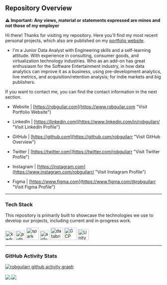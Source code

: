 ## Repository Overview

**⚠️ Important: Any views, material or statements expressed are mines and not those of my employer**

Hi there! Thanks for visiting my repository. Here you'll find my most recent personal projects, which also are published on my [portfolio website](https://www.robguilar.com/).

- I'm a Junior Data Analyst with Engineering skills and a self-learning attitude. With experience in consulting, consumer goods, and virtualization technology industries. Who as an add-on has great enthusiasm for the Software Entertainment industry, in how data analytics can improve it as a business, using pre-development analytics, live metrics, and acquisition/retention analysis; for indie markets and big publishers.

If you want to contact me, you can find the contact information in the next section.

- Website | [https://robguilar.com](https://www.robguilar.com "Visit Portfolio Website")

- LinkedIn | [https://linkedin.com](https://www.linkedin.com/in/robguilarr/ "Visit LinkedIn Profile")

- GitHub | [https://github.com](https://github.com/robguilarr "Visit GitHub Overview")

- Twitter | [https://twitter.com](https://twitter.com/robguilarr "Visit Twitter Profile")

- Instagram | [https://instagram.com](https://www.instagram.com/robguilarr/ "Visit Instagram Profile")

- Figma | [https://www.figma.com](https://www.figma.com/@robguilarr "Visit Figma Profile")

---

### Tech Stack

This repository is primarily built to showcase the technologies we use to develop our projects, including current and in-progress work.

<p align="left"> <a href="https://kedro.org/" target="_blank" rel="noreferrer"> <img src="https://kedro.org/images/kedro-logo.svg" alt="kedro" width="30" height="30"/><a/>
  <a href="https://www.python.org/" target="_blank" rel="noreferrer"> <img src="https://upload.wikimedia.org/wikipedia/commons/thumb/c/c3/Python-logo-notext.svg/121px-Python-logo-notext.svg.png" alt="python" width="30" height="30"/><a/>
    <a href="https://spark.apache.org/" target="_blank" rel="noreferrer"> <img src="https://spark.apache.org/images/spark-logo-rev.svg" alt="spark" width="40" height="40"/><a/>
     <a href="https://airflow.apache.org/" target="_blank" rel="noreferrer"> <img src="https://airflow.apache.org/docs/apache-airflow/1.10.6/_images/pin_large.png" alt="airfow" width="30" height="30"/><a/>
       <a href="https://www.databricks.com/" target="_blank" rel="noreferrer"> <img src="https://www.databricks.com/wp-content/uploads/2022/06/db-nav-logo-stacked-white-desktop.svg" alt="databricks" width="40" height="40"/><a/>
         <a href="https://cloud.google.com/" target="_blank" rel="noreferrer"> <img src="https://cdn.icon-icons.com/icons2/2642/PNG/512/google_cloud_logo_icon_159333.png" alt="GCP" width="40" height="40"/><a/>
           <a href="https://unity.com/" target="_blank" rel="noreferrer"> <img src="https://preview.redd.it/tu3gt6ysfxq71.png?auto=webp&s=10ab55d9dc09e7ed6ea59bd5916800a5272d5969" alt="Unity" width="35" height="35"/><a/>
           
---

### GitHub Activity Stats
             
[![robguilarr github activity graph](https://github-readme-activity-graph.cyclic.app/graph?username=robguilarr&bg_color=0d1117&color=f5f5f5&line=ffffff&point=059eda&area=false&hide_border=true)](https://github.com/robguilarr/robguilarr/blob/main/README.md#github-activity-stats)

<a href="https://github.com/robguilarr">
  <picture>
  <source 
    srcset="https://github-readme-stats-sigma-five.vercel.app/api?username=robguilarr&show_icons=true&locale=en&theme=react"
    media="(prefers-color-scheme: dark)"
  />
  <source
    srcset="https://github-readme-stats-sigma-five.vercel.app/api?username=robguilarr&show_icons=true&locale=en&theme=graywhite"
    media="(prefers-color-scheme: light), (prefers-color-scheme: no-preference)"
  />
  <img align="center" src="https://github-readme-stats-sigma-five.vercel.app/api?username=robguilarr&show_icons=true&locale=en" />
  </picture>
</a>

<a href="https://github.com/robguilarr">
  <picture>
  <source 
    srcset="https://github-readme-stats-sigma-five.vercel.app/api/top-langs?username=robguilarr&show_icons=true&locale=en&layout=compact&theme=react"
    media="(prefers-color-scheme: dark)"
  />
  <source
    srcset="https://github-readme-stats-sigma-five.vercel.app/api/top-langs?username=robguilarr&show_icons=true&locale=en&layout=compact&theme=graywhite"
    media="(prefers-color-scheme: light), (prefers-color-scheme: no-preference)"
  />
  <img align="center" src="https://github-readme-stats-sigma-five.vercel.app/api/top-langs?username=robguilarr&show_icons=true&locale=en&layout=compact" />
  </picture>
</a>

